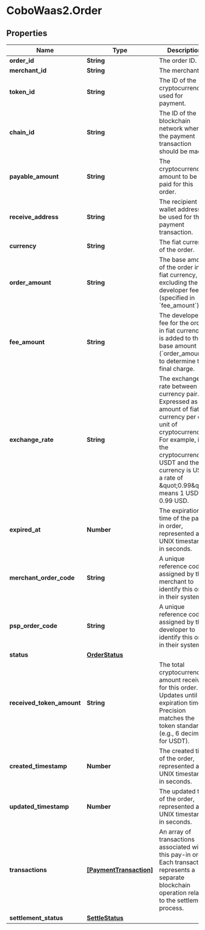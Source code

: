 # CoboWaas2.Order

## Properties

Name | Type | Description | Notes
------------ | ------------- | ------------- | -------------
**order_id** | **String** | The order ID. | 
**merchant_id** | **String** | The merchant ID. | [optional] 
**token_id** | **String** | The ID of the cryptocurrency used for payment. | 
**chain_id** | **String** | The ID of the blockchain network where the payment transaction should be made. | 
**payable_amount** | **String** | The cryptocurrency amount to be paid for this order. | 
**receive_address** | **String** | The recipient wallet address to be used for the payment transaction. | 
**currency** | **String** | The fiat currency of the order. | 
**order_amount** | **String** | The base amount of the order in fiat currency, excluding the developer fee (specified in &#x60;fee_amount&#x60;). | 
**fee_amount** | **String** | The developer fee for the order in fiat currency. It is added to the base amount (&#x60;order_amount&#x60;) to determine the final charge. | 
**exchange_rate** | **String** | The exchange rate between a currency pair. Expressed as the amount of fiat currency per one unit of cryptocurrency. For example, if the cryptocurrency is USDT and the fiat currency is USD, a rate of \&quot;0.99\&quot; means 1 USDT &#x3D; 0.99 USD. | 
**expired_at** | **Number** | The expiration time of the pay-in order, represented as a UNIX timestamp in seconds. | [optional] 
**merchant_order_code** | **String** | A unique reference code assigned by the merchant to identify this order in their system. | [optional] 
**psp_order_code** | **String** | A unique reference code assigned by the developer to identify this order in their system. | 
**status** | [**OrderStatus**](OrderStatus.md) |  | 
**received_token_amount** | **String** | The total cryptocurrency amount received for this order. Updates until the expiration time. Precision matches the token standard (e.g., 6 decimals for USDT). | 
**created_timestamp** | **Number** | The created time of the order, represented as a UNIX timestamp in seconds. | [optional] 
**updated_timestamp** | **Number** | The updated time of the order, represented as a UNIX timestamp in seconds. | [optional] 
**transactions** | [**[PaymentTransaction]**](PaymentTransaction.md) | An array of transactions associated with this pay-in order. Each transaction represents a separate blockchain operation related to the settlement process. | [optional] 
**settlement_status** | [**SettleStatus**](SettleStatus.md) |  | [optional] 


